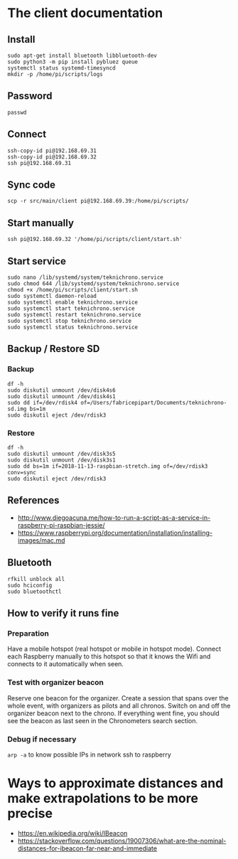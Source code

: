 # The client documentation

## Install

```
sudo apt-get install bluetooth libbluetooth-dev
sudo python3 -m pip install pybluez queue
systemctl status systemd-timesyncd
mkdir -p /home/pi/scripts/logs
```

## Password

```passwd```


## Connect

```
ssh-copy-id pi@192.168.69.31
ssh-copy-id pi@192.168.69.32
ssh pi@192.168.69.31
```


## Sync code
```
scp -r src/main/client pi@192.168.69.39:/home/pi/scripts/
```

## Start manually
```
ssh pi@192.168.69.32 '/home/pi/scripts/client/start.sh'
```

## Start service

```
sudo nano /lib/systemd/system/teknichrono.service
sudo chmod 644 /lib/systemd/system/teknichrono.service
chmod +x /home/pi/scripts/client/start.sh
sudo systemctl daemon-reload
sudo systemctl enable teknichrono.service
sudo systemctl start teknichrono.service
sudo systemctl restart teknichrono.service
sudo systemctl stop teknichrono.service
sudo systemctl status teknichrono.service
```

## Backup / Restore SD

### Backup
```
df -h
sudo diskutil unmount /dev/disk4s6
sudo diskutil unmount /dev/disk4s1
sudo dd if=/dev/rdisk4 of=/Users/fabricepipart/Documents/teknichrono-sd.img bs=1m
sudo diskutil eject /dev/rdisk3
```

### Restore
```
df -h
sudo diskutil unmount /dev/disk3s5
sudo diskutil unmount /dev/disk3s1
sudo dd bs=1m if=2018-11-13-raspbian-stretch.img of=/dev/rdisk3 conv=sync
sudo diskutil eject /dev/rdisk3
```

## References

* http://www.diegoacuna.me/how-to-run-a-script-as-a-service-in-raspberry-pi-raspbian-jessie/
* https://www.raspberrypi.org/documentation/installation/installing-images/mac.md

## Bluetooth

```
rfkill unblock all
sudo hciconfig
sudo bluetoothctl
```

## How to verify it runs fine

### Preparation

Have a mobile hotspot (real hotspot or mobile in hotspot mode).
Connect each Raspberry manually to this hotspot so that it knows the Wifi and connects to it automatically when seen.

### Test with organizer beacon

Reserve one beacon for the organizer. Create a session that spans over the whole event, with organizers as pilots and all chronos.
Switch on and off the organizer beacon next to the chrono. If everything went fine, you should see the beacon as last seen in the Chronometers search section.

### Debug if necessary

```arp -a``` to know possible IPs in network
ssh to raspberry

# Ways to approximate distances and make extrapolations to be more precise
* https://en.wikipedia.org/wiki/IBeacon
* https://stackoverflow.com/questions/19007306/what-are-the-nominal-distances-for-ibeacon-far-near-and-immediate